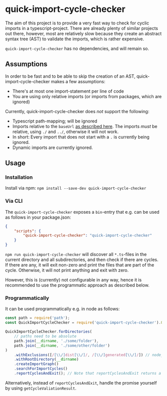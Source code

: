 # quick-import-cycle-checker

The aim of this project is to provide a very fast way to check for cyclic imports in a typescript-project.
There are already plenty of similar projects out there, however, most are relatively slow because they create
an abstract syntax tree (AST) to validate the imports, which is rather expensive.

`quick-import-cycle-checker` has no dependencies, and will remain so.

## Assumptions

In order to be fast and to be able to skip the creation of an AST, quick-import-cycle-checker makes a few assumptions:

-   There's at most one import-statement per line of code
-   You are using only relative imports (or imports from packages, which are ignored)

Currently, quick-import-cycle-checker does _not_ support the following:

-   Typescript path-mapping; will be ignored
-   Imports relative to the `baseUrl` [as described here](https://www.typescriptlang.org/tsconfig#baseUrl).
    The imports _must_ be relative, using `./` and `../`, otherwise it will not work.
-   In short: Every import that does not start with a `.` is currently being ignored.
-   Dynamic imports are currently ignored.

## Usage

### Installation

Install via npm: `npm install --save-dev quick-import-cycle-checker`

### Via CLI

The `quick-import-cycle-checker` exposes a `bin`-entry that e.g. can be used as follows in your package.json:

```json
{
    "scripts": {
        "quick-import-cycle-checker": "quick-import-cycle-checker"
    }
}
```

`npm run quick-import-cycle-checker` will discover all `*.ts`-files in the current directory
and all subdirectories, and then check if there are cycles.
If there are any, it will exit non-zero and print the files that are part of the cycle.
Otherwise, it will not print anything and exit with zero.

However, this is (currently) not configurable in any way,
hence it is recommended to use the programmatic approach as described below.

### Programmatically

It can be used programmatically e.g. in node as follows:

```javascript
const path = require('path');
const QuickImportCycleChecker = require('quick-import-cycle-checker').QuickImportCycleChecker;

QuickImportCycleChecker.forDirectories(
    // paths need to be absolute
    path.join(__dirname, './some/folder'),
    path.join(__dirname, './some/other/folder')
)
    .withExclusions([/[\\/]dist[\\/]/, /[\\/]generated[\\/]/]) // node_modules are ignored by default
    .withRootDirectory(__dirname)
    .createImportGraph()
    .searchForImportCycles()
    .reportCyclesAndExit(); // Note that reportCyclesAndExit returns a Promise<void>.
```

Alternatively, instead of `reportCyclesAndExit`, handle the promise yourself by using `getCycleValiationResult`.
